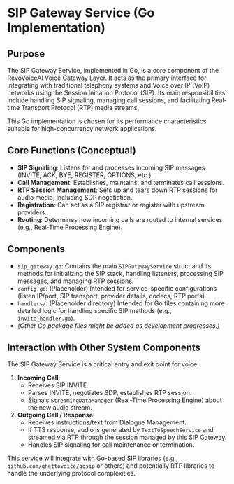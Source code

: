 # SIP Gateway Service (Go Implementation)

## Purpose

The SIP Gateway Service, implemented in Go, is a core component of the RevoVoiceAI Voice Gateway Layer. It acts as the primary interface for integrating with traditional telephony systems and Voice over IP (VoIP) networks using the Session Initiation Protocol (SIP). Its main responsibilities include handling SIP signaling, managing call sessions, and facilitating Real-time Transport Protocol (RTP) media streams.

This Go implementation is chosen for its performance characteristics suitable for high-concurrency network applications.

## Core Functions (Conceptual)

*   **SIP Signaling**: Listens for and processes incoming SIP messages (INVITE, ACK, BYE, REGISTER, OPTIONS, etc.).
*   **Call Management**: Establishes, maintains, and terminates call sessions.
*   **RTP Session Management**: Sets up and tears down RTP sessions for audio media, including SDP negotiation.
*   **Registration**: Can act as a SIP registrar or register with upstream providers.
*   **Routing**: Determines how incoming calls are routed to internal services (e.g., Real-Time Processing Engine).

## Components

*   `sip_gateway.go`: Contains the main `SIPGatewayService` struct and its methods for initializing the SIP stack, handling listeners, processing SIP messages, and managing RTP sessions.
*   `config.go`: (Placeholder) Intended for service-specific configurations (listen IP/port, SIP transport, provider details, codecs, RTP ports).
*   `handlers/`: (Placeholder directory) Intended for Go files containing more detailed logic for handling specific SIP methods (e.g., `invite_handler.go`).
*   *(Other Go package files might be added as development progresses.)*

## Interaction with Other System Components

The SIP Gateway Service is a critical entry and exit point for voice:

1.  **Incoming Call**:
    *   Receives SIP INVITE.
    *   Parses INVITE, negotiates SDP, establishes RTP session.
    *   Signals `StreamingDataManager` (Real-Time Processing Engine) about the new audio stream.
2.  **Outgoing Call / Response**:
    *   Receives instructions/text from Dialogue Management.
    *   If TTS response, audio is generated by `TextToSpeechService` and streamed via RTP through the session managed by this SIP Gateway.
    *   Handles SIP signaling for call maintenance or termination.

This service will integrate with Go-based SIP libraries (e.g., `github.com/ghettovoice/gosip` or others) and potentially RTP libraries to handle the underlying protocol complexities.
